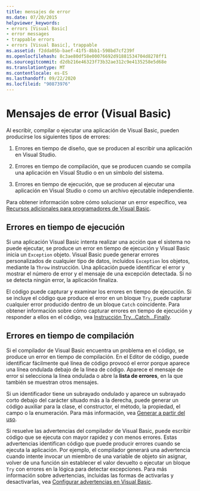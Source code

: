 ```yaml
---
title: mensajes de error
ms.date: 07/20/2015
helpviewer_keywords:
- errors [Visual Basic]
- error messages
- trappable errors
- errors [Visual Basic], trappable
ms.assetid: f2dda05b-baef-41f5-8bb1-598bd7cf239f
ms.openlocfilehash: 8c3ae80df58e00076692d91881534704d8278ff1
ms.sourcegitcommit: d2db216e46323f73b32ae312c9e4135258e5d68e
ms.translationtype: MT
ms.contentlocale: es-ES
ms.lasthandoff: 09/22/2020
ms.locfileid: "90873976"
---
```

# <a name="error-messages-visual-basic"></a>Mensajes de error (Visual Basic)

Al escribir, compilar o ejecutar una aplicación de Visual Basic, pueden producirse los siguientes tipos de errores:  
  
1. Errores en tiempo de diseño, que se producen al escribir una aplicación en Visual Studio.  
  
2. Errores en tiempo de compilación, que se producen cuando se compila una aplicación en Visual Studio o en un símbolo del sistema.  
  
3. Errores en tiempo de ejecución, que se producen al ejecutar una aplicación en Visual Studio o como un archivo ejecutable independiente.  
  
 Para obtener información sobre cómo solucionar un error específico, vea [Recursos adicionales para programadores de Visual Basic](../../getting-started/additional-resources.md).  
  
## <a name="run-time-errors"></a>Errores en tiempo de ejecución  

 Si una aplicación Visual Basic intenta realizar una acción que el sistema no puede ejecutar, se produce un error en tiempo de ejecución y Visual Basic inicia un `Exception` objeto. Visual Basic puede generar errores personalizados de cualquier tipo de datos, incluidos `Exception` los objetos, mediante la `Throw` instrucción. Una aplicación puede identificar el error y mostrar el número de error y el mensaje de una excepción detectada. Si no se detecta ningún error, la aplicación finaliza.  
  
 El código puede capturar y examinar los errores en tiempo de ejecución. Si se incluye el código que produce el error en un bloque `Try`, puede capturar cualquier error producido dentro de un bloque `Catch` coincidente. Para obtener información sobre cómo capturar errores en tiempo de ejecución y responder a ellos en el código, vea [Instrucción Try...Catch...Finally](../statements/try-catch-finally-statement.md).  
  
## <a name="compile-time-errors"></a>Errores en tiempo de compilación  

 Si el compilador de Visual Basic encuentra un problema en el código, se produce un error en tiempo de compilación. En el Editor de código, puede identificar fácilmente qué línea de código provocó el error porque aparece una línea ondulada debajo de la línea de código. Aparece el mensaje de error si selecciona la línea ondulada o abre la **lista de errores**, en la que también se muestran otros mensajes.  
  
 Si un identificador tiene un subrayado ondulado y aparece un subrayado corto debajo del carácter situado más a la derecha, puede generar un código auxiliar para la clase, el constructor, el método, la propiedad, el campo o la enumeración. Para más información, vea [Generar a partir del uso](/visualstudio/ide/visual-csharp-intellisense#generate-from-usage).
  
 Si resuelve las advertencias del compilador de Visual Basic, puede escribir código que se ejecuta con mayor rapidez y con menos errores. Estas advertencias identifican código que puede producir errores cuando se ejecuta la aplicación. Por ejemplo, el compilador generará una advertencia cuando intente invocar un miembro de una variable de objeto sin asignar, volver de una función sin establecer el valor devuelto o ejecutar un bloque `Try` con errores en la lógica para detectar excepciones. Para más información sobre advertencias, incluidas las formas de activarlas y desactivarlas, vea [Configurar advertencias en Visual Basic](/visualstudio/ide/configuring-warnings-in-visual-basic).
